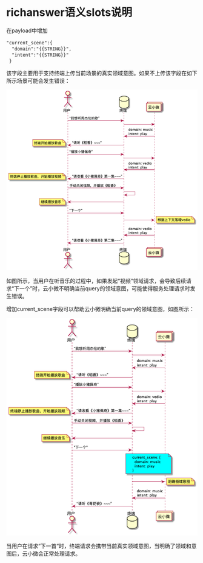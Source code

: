 # richanswer语义slots说明

在payload中增加

```
"current_scene":{
  "domain":"{{STRING}}",
  "intent":"{{STRING}}"
 }
```

该字段主要用于支持终端上传当前场景的真实领域意图。如果不上传该字段在如下所示场景可能会发生错误：

![三个接口使用方法](img/current_scene_error.png)

如图所示，当用户在听音乐的过程中，如果发起“视频”领域请求，会导致后续请求“下一个”时，云小微不明确当前query的领域意图，可能使得服务处理请求时发生错误。

增加current_scene字段可以帮助云小微明确当前query的领域意图，如图所示：

![三个接口使用方法](img/current_scene_correct.png)

当用户在请求“下一首“时，终端请求会携带当前真实领域意图，当明确了领域和意图后，云小微会正常处理请求。
